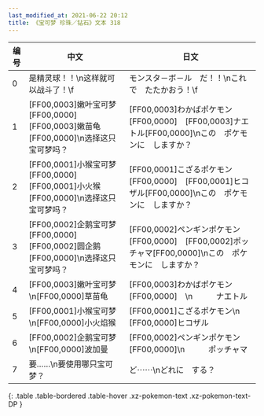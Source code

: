 ```yaml
---
last_modified_at: 2021-06-22 20:12
title: 《宝可梦 珍珠／钻石》文本 318
---
```

| 编号 | 中文 | 日文 |
| ---- | ---- | ---- |
| 0 | 是精灵球！！\n这样就可以战斗了！\f | モンスタ－ボ－ル　だ！！\nこれで　たたかおう！\f |
| 1 | [FF00,0003]嫩叶宝可梦[FF00,0000]　[FF00,0003]嫩苗龟[FF00,0000]\n选择这只宝可梦吗？ | [FF00,0003]わかばポケモン[FF00,0000]　[FF00,0003]ナエトル[FF00,0000]\nこの　ポケモンに　しますか？ |
| 2 | [FF00,0001]小猴宝可梦[FF00,0000]　[FF00,0001]小火猴[FF00,0000]\n选择这只宝可梦吗？ | [FF00,0001]こざるポケモン[FF00,0000]　[FF00,0001]ヒコザル[FF00,0000]\nこの　ポケモンに　しますか？ |
| 3 | [FF00,0002]企鹅宝可梦[FF00,0000]　[FF00,0002]圆企鹅[FF00,0000]\n选择这只宝可梦吗？ | [FF00,0002]ペンギンポケモン[FF00,0000]　[FF00,0002]ポッチャマ[FF00,0000]\nこの　ポケモンに　しますか？ |
| 4 | [FF00,0003]嫩叶宝可梦\n[FF00,0000]草苗龟 | [FF00,0003]わかばポケモン[FF00,0000]　\n　　　ナエトル |
| 5 | [FF00,0001]小猴宝可梦\n[FF00,0000]小火焰猴 | [FF00,0001]こざるポケモン\n　　　[FF00,0000]ヒコザル |
| 6 | [FF00,0002]企鹅宝可梦\n[FF00,0000]波加曼 | [FF00,0002]ペンギンポケモン[FF00,0000]\n　　　ポッチャマ |
| 7 | 要……\n要使用哪只宝可梦？ | ど⋯⋯\nどれに　する？ |
{: .table .table-bordered .table-hover .xz-pokemon-text .xz-pokemon-text-DP }
